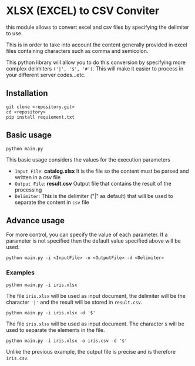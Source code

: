 # XLSX (EXCEL) to CSV Conviter
this module allows to convert excel and csv files by specifying the delimiter to use.

This is in order to take into account the content generally provided in excel files containing characters such as comma and semicolon. 

This python library will allow you to do this conversion by specifying more complex delimiters `('|', '$', '#')`. This will make it easier to process in your different server codes...etc. 

## Installation
```commandline
git clone <repository.git>
cd <repository>
pip install requiement.txt
```

## Basic usage
```commandline
python main.py
```
This basic usage considers the values for the execution parameters

- `Input File`: **catalog.xlsx** It is the file so the content must be parsed and written in a csv file
- `Output File`: **result.csv** Output file that contains the result of the processing
- `Delimiter`: This is the delimiter ("|" as default) that will be used to separate the content in `csv` file

## Advance usage
For more control, you can specify the value of each parameter. If a parameter is not specified then the default value specified above will be used.
```commandline
python main.py -i <InputFile> -o <OutputFile> -d <Delimiter>
```

### Examples

```commandline
python main.py -i iris.xlsx
```
The file `iris.xlsx` will be used as input document, the delimiter will be the character `'|'` and the result will be stored in `result.csv`.
```commandline
python main.py -i iris.xlsx -d '$'
```
The file `iris.xlsx` will be used as input document. The character `$` will be used to separate the elements in the file.
```commandline
python main.py -i iris.xlsx -o iris.csv -d '$'
```
Unlike the previous example, the output file is precise and is therefore `iris.csv`.
